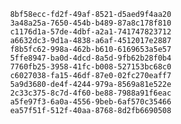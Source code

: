 
                8bf58ecc-fd2f-49af-8521-d5aed9f4aa20
                3a48a25a-7650-454b-b489-87a8c178f810
                c1176d1a-57de-4dbf-a2a1-741747823712
                a6632dc3-9d1a-4838-a6af-4512017e2887
                f8b5fc62-998a-462b-b610-6169653a5e57
                5ffe8947-ba0d-4dcd-8a5d-9fb62b28f0b4
                7760fb25-3958-41fc-b008-527153bc68c0
                c6027038-fa15-46df-87e0-02fc270eaff7
                5a9d3680-de4f-4244-979a-8569a81e522e
                2c33c375-8c7d-4f60-be88-7988a91f6eac
                a5fe97f3-6a0a-4556-9beb-6af570c35466
                ea57f51f-512f-40aa-8768-8d2fb6690508
                